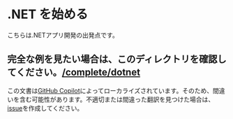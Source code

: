 # .NET を始める

こちらは.NETアプリ開発の出発点です。

完全な例を見たい場合は、このディレクトリを確認してください。[/complete/dotnet](../complete/dotnet/)
---

この文書は[GitHub Copilot](https://docs.github.com/copilot/about-github-copilot/what-is-github-copilot)によってローカライズされています。そのため、間違いを含む可能性があります。不適切または間違った翻訳を見つけた場合は、[issue](../../issues)を作成してください。
